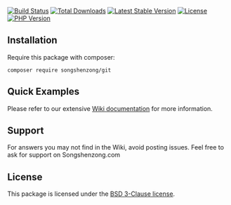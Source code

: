 [![Build Status](https://travis-ci.org/songshenzong/git.svg?branch=master)][travis]
[![Total Downloads](https://poser.pugx.org/songshenzong/git/d/total.svg)][packagist]
[![Latest Stable Version](https://poser.pugx.org/songshenzong/git/v/stable.svg)][packagist]
[![License](https://poser.pugx.org/songshenzong/git/license.svg)][packagist]
[![PHP Version](https://img.shields.io/packagist/php-v/songshenzong/git.svg)][packagist]


## Installation

Require this package with composer:


```shell
composer require songshenzong/git
```

## Quick Examples

Please refer to our extensive [Wiki documentation](https://github.com/songshenzong/git/wiki) for more information.


## Support

For answers you may not find in the Wiki, avoid posting issues. Feel free to ask for support on Songshenzong.com


## License

This package is licensed under the [BSD 3-Clause license](http://opensource.org/licenses/BSD-3-Clause).

[packagist]: https://packagist.org/packages/songshenzong/git
[travis]: https://travis-ci.org/songshenzong/git
